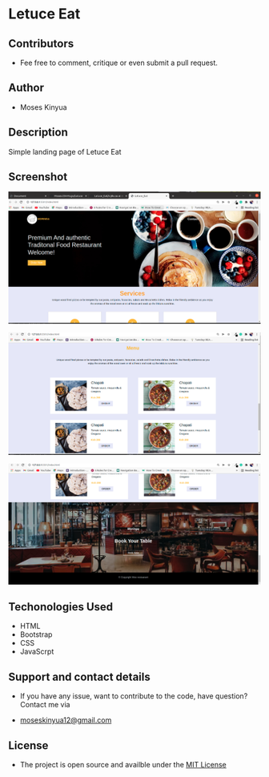 # Letuce Eat

## Contributors
* Fee free to comment, critique or even submit a pull request.

## Author
* Moses Kinyua

## Description
Simple landing page of Letuce Eat

## Screenshot
![Getting Startted](assets/Images/Screenshots/home.png)

![Getting Startted](assets/Images/Screenshots/menu.png)

![Getting Startted](assets/Images/Screenshots/footer.png)


## Techonologies Used
* HTML
* Bootstrap
* CSS
* JavaScrpt

## Support and contact details
* If you have any issue, want to contribute to the code, have question? Contact me via

 * moseskinyua12@gmail.com

## License
* The project is open source and availble under the  [MIT License](LICENSE)
  